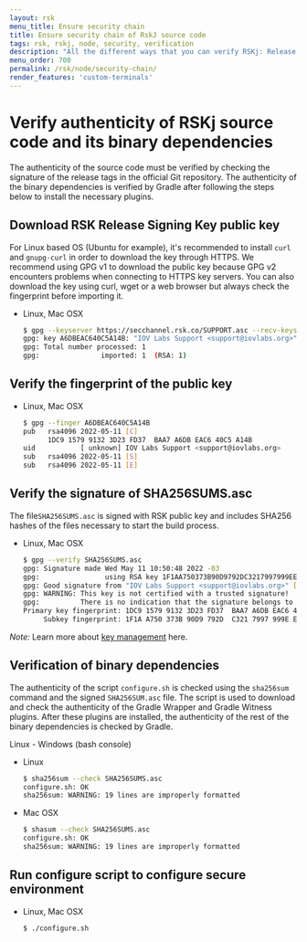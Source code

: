 ```yaml
---
layout: rsk
menu_title: Ensure security chain
title: Ensure security chain of RskJ source code
tags: rsk, rskj, node, security, verification
description: "All the different ways that you can verify RSKj: Release signing key, fingerprint of the public key, SHA256SUMS.asc, binary dependencies, secure environment script"
menu_order: 700
permalink: /rsk/node/security-chain/
render_features: 'custom-terminals'
---
```


# Verify authenticity of RSKj source code and its binary dependencies

The authenticity of the source code must be verified by checking the signature of the release tags in the official Git repository. The authenticity of the binary dependencies is verified by Gradle after following the steps below to install the necessary plugins.

## Download RSK Release Signing Key public key

For Linux based OS (Ubuntu for example), it's recommended to install `curl` and `gnupg-curl` in order to download the key through HTTPS.
We recommend using GPG v1 to download the public key because GPG v2 encounters problems when connecting to HTTPS key servers. You can also download the key using curl, wget or a web browser but always check the fingerprint before importing it.

[](#top "multiple-terminals")
- Linux, Mac OSX
  ```bash
  $ gpg --keyserver https://secchannel.rsk.co/SUPPORT.asc --recv-keys A6DBEAC640C5A14B
  gpg: key A6DBEAC640C5A14B: "IOV Labs Support <support@iovlabs.org>"      imported
  gpg: Total number processed: 1
  gpg:               imported: 1  (RSA: 1)
  ```

## Verify the fingerprint of the public key

[](#top "multiple-terminals")
- Linux, Mac OSX
  ``` bash
  $ gpg --finger A6DBEAC640C5A14B
  pub   rsa4096 2022-05-11 [C]
        1DC9 1579 9132 3D23 FD37  BAA7 A6DB EAC6 40C5 A14B
  uid           [ unknown] IOV Labs Support <support@iovlabs.org>
  sub   rsa4096 2022-05-11 [S]
  sub   rsa4096 2022-05-11 [E]
  ```

## Verify the signature of SHA256SUMS.asc

The file`SHA256SUMS.asc` is signed with RSK public key and includes SHA256 hashes of the files necessary to start the build process.

[](#top "multiple-terminals")
- Linux, Mac OSX
  ```bash
  $ gpg --verify SHA256SUMS.asc 
  gpg: Signature made Wed May 11 10:50:48 2022 -03
  gpg:                using RSA key 1F1AA750373B90D9792DC3217997999EEA3A9079
  gpg: Good signature from "IOV Labs Support <support@iovlabs.org>" [unknown]
  gpg: WARNING: This key is not certified with a trusted signature!
  gpg:          There is no indication that the signature belongs to the owner.
  Primary key fingerprint: 1DC9 1579 9132 3D23 FD37  BAA7 A6DB EAC6 40C5 A14B
       Subkey fingerprint: 1F1A A750 373B 90D9 792D  C321 7997 999E EA3A 9079
  ```

*Note:* Learn more about [key management](https://www.gnupg.org/gph/en/manual/x334.html) here.

## Verification of binary dependencies

The authenticity of the script `configure.sh` is checked using the `sha256sum` command and the signed `SHA256SUM.asc` file. The script is used to download and check the authenticity of the Gradle Wrapper and Gradle Witness plugins. After these plugins are installed, the authenticity of the rest of the binary dependencies is checked by Gradle.

Linux - Windows (bash console)

[](#top "multiple-terminals")
- Linux
  ```bash
  $ sha256sum --check SHA256SUMS.asc
  configure.sh: OK
  sha256sum: WARNING: 19 lines are improperly formatted
  ```
- Mac OSX
  ```bash
  $ shasum --check SHA256SUMS.asc
  configure.sh: OK
  sha256sum: WARNING: 19 lines are improperly formatted
  ```

## Run configure script to configure secure environment

[](#top "multiple-terminals")
- Linux, Mac OSX
  ```bash
  $ ./configure.sh
  ```
